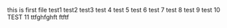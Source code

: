 this is first file
test1
test2
test3
test 4
test 5
test 6
test 7
test 8
test 9
test 10
TEST 11
ttfghfghft
ftftf
